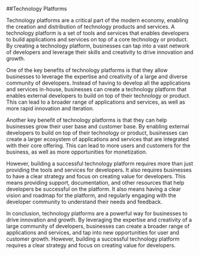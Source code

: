 ##Technology Platforms

Technology platforms are a critical part of the modern economy, enabling the creation and distribution of technology products and services. A technology platform is a set of tools and services that enables developers to build applications and services on top of a core technology or product. By creating a technology platform, businesses can tap into a vast network of developers and leverage their skills and creativity to drive innovation and growth.

One of the key benefits of technology platforms is that they allow businesses to leverage the expertise and creativity of a large and diverse community of developers. Instead of having to develop all the applications and services in-house, businesses can create a technology platform that enables external developers to build on top of their technology or product. This can lead to a broader range of applications and services, as well as more rapid innovation and iteration.

Another key benefit of technology platforms is that they can help businesses grow their user base and customer base. By enabling external developers to build on top of their technology or product, businesses can create a larger ecosystem of applications and services that are integrated with their core offering. This can lead to more users and customers for the business, as well as more opportunities for monetization.

However, building a successful technology platform requires more than just providing the tools and services for developers. It also requires businesses to have a clear strategy and focus on creating value for developers. This means providing support, documentation, and other resources that help developers be successful on the platform. It also means having a clear vision and roadmap for the platform, and regularly engaging with the developer community to understand their needs and feedback.

In conclusion, technology platforms are a powerful way for businesses to drive innovation and growth. By leveraging the expertise and creativity of a large community of developers, businesses can create a broader range of applications and services, and tap into new opportunities for user and customer growth. However, building a successful technology platform requires a clear strategy and focus on creating value for developers.

